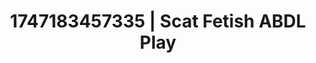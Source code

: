 ---
categories:
- Squirting orgasm
- Ethereal kink
- Shadow kink
- After dark play
- Dirty mind games
image: /assets/images/1747183457335.jpg
layout: post
seo:
  description: Featured content with sensual Scat Fetish, ABDL Play. HD images available.
  keywords: Scat Fetish, ABDL Play
  og_image: /assets/images/1747183457335.jpg
  schema_type: VisualArtwork
tags:
- ABDL Play
- Scat Fetish
- '#1747183457335'
title: 1747183457335 | Scat Fetish ABDL Play
---